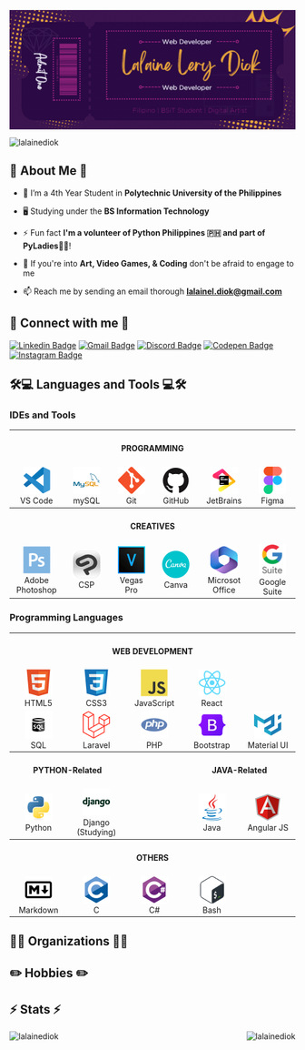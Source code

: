
<p align="center">
    <img align="center" src="./img/GitHubBanner.gif" alt="Banner">
</p>
<p align="left"  height="30" width="40">
    <img src="https://komarev.com/ghpvc/?username=lalainediok&label=Profile%20views&color=0e75b6&style=flat" alt="lalainediok" /> 
</p>

<!-- ABOUT ME SECTION-->
<h2 align="left" height="30px">💬 About Me 💬</h2>

- 🏫 I’m a 4th Year Student in **Polytechnic University of the Philippines** 

- 🖥️ Studying under the **BS Information Technology**

- ⚡ Fun fact **I'm a volunteer of Python Philippines 🇵🇭 and part of PyLadies👩‍💻**! 

- 💬 If you're into **Art, Video Games, & Coding** don't be afraid to engage to me

- 📫 Reach me by sending an email thorough **lalainel.diok@gmail.com**

<!-- SOCIALS -->
<h2 align="left"> 📱 Connect with me 📱</h2>
<p align="center">

[![Linkedin Badge](https://img.shields.io/badge/-lalainediok-2A0944?style=plastic&logo=Linkedin&logoColor=EBA73B&link=https://www.linkedin.com/in/lalaine-diok/)](https://www.linkedin.com/in/lalaine-diok/)
[![Gmail Badge](https://img.shields.io/badge/-lalainel.diok@gmail.com-2A0944?style=plastic&&logo=Gmail&logoColor=EBA73B&link=lalaine:lalainel.diok@gmail.com)](lalainel.diok@gmail.com)
[![Discord Badge](https://img.shields.io/badge/-lunarkyx-2A0944?style=plastic&&logo=Discord&logoColor=EBA73B&link=lunarkyx)](https://discord.gg/lunarkyx#3202)
[![Codepen Badge](https://img.shields.io/badge/-lalainediok-2A0944?style=plastic&&logo=Codepen&logoColor=EBA73B&link=https://codepen.io/lalainediok)](https://codepen.io/lalainediok/)
[![Instagram Badge](https://img.shields.io/badge/-lalaine247-2A0944?style=plastic&&logo=Instagram&logoColor=EBA73B&link=https://instagram.com/lalaine247/)](https://instagram.com/lalaine247)
</p>

<!-- TOOLS AND LANGUAGES -->
<h2 align="left">🛠️💻 Languages and Tools 💻🛠️</h2>

<h3 alight="left">IDEs and Tools</h3>
<table align="center">
    <tr>
        <th colspan='6'>
            <h4 align='center'>PROGRAMMING</h4>
        </th>
    </tr>
    <tr>
        <td align="center" width="96">
            <a href="https://code.visualstudio.com" target="_blank" rel="noreferrer"> 
                <img src="./icons/vscode.png" width="48" height="48" alt="vscode" />
            </a>
            </a>
            <br>VS Code
        </td>
        <td align="center" width="96">
            <a href="https://www.mysql.com" target="_blank" rel="noreferrer"> 
                <img src="./icons/mysql_wtitle.png" width="48" height="48" alt="mysql" />
            </a>
            <br>mySQL
        </td>
        <td align="center" width="96">
            <a href="https://git-scm.com" target="_blank" rel="noreferrer"> 
                <img src="./icons/git.png" width="48" height="48" alt="git" />
            </a>
            <br>Git
        </td>
        <td align="center" width="96">
            <a href="https://github.com" target="_blank" rel="noreferrer"> 
                <img src="./icons/github.png" width="48" height="48" alt="github" />
            </a>
            <br>GitHub
        </td>
        <td align="center" width="96">
            <a href="https://www.jetbrains.com" target="_blank" rel="noreferrer"> 
                <img src="./icons/jetbrains.png" width="48" height="48" alt="jetbrains" />
            </a>
            <br>JetBrains
        </td>
        <td align="center" width="96">
            <a href="https://www.figma.com" target="_blank" rel="noreferrer"> 
                <img src="./icons/figma.png" width="48" height="48" alt="figma" />
            </a>
            <br>Figma
        </td>
    </tr>
    <tr>
        <th colspan='6'>
            <h4 align='center'>CREATIVES</h4>
        </th>
    </tr>
    <tr>
        <td align="center" width="96">
            <a href="https://www.adobe.com/" target="_blank" rel="noreferrer"> 
                <img src="./icons/photoshop.png" width="48" height="48" alt="photoshop" />
            </a>
            <br>Adobe Photoshop
        </td>
        <td align="center" width="96">
            <a href="https://www.clipstudio.net/en/" target="_blank" rel="noreferrer"> 
                <img src="./icons/CSP.png" width="48" height="48" alt="csp" />
            </a>
            <br>CSP
        </td>
        <td align="center" width="96">
            <a href="https://filmora.wondershare.net/best-alternative-to-vegas-pro.html" target="_blank" rel="noreferrer"> 
                <img src="./icons/VEGAS.png" width="48" height="48" alt="vegaspro" />
            </a>
            <br>Vegas Pro
        </td>
        <td align="center" width="96">
            <a href="https://www.canva.com" target="_blank" rel="noreferrer"> 
                <img src="./icons/canva.png" width="48" height="48" alt="canva" />
            </a>
            <br>Canva
        </td>
        <td align="center" width="96">
            <a href="https://www.office.com" target="_blank" rel="noreferrer"> 
                <img src="./icons/microsoftoffice.png" width="48" height="48" alt="msoffice" />
            </a>
            <br>Microsot Office
        </td>
        <td align="center" width="96">
            <a href="https://workspace.google.com/intl/en_ph/" target="_blank" rel="noreferrer"> 
                <img src="./icons/gsuite.png" width="48" height="54" alt="gsuite" />
            </a>
            <br>Google Suite
        </td>
    </tr>
</table>

<h3 alight="left">Programming Languages</h3>
<table align="center">
    <tr>
        <th colspan='5'>
            <h4 align='center'>WEB DEVELOPMENT</h4>
        </th>
    </tr>
    <tr>
        <td align="center" width="96">
                <img src="./icons/html5.png" width="48" height="48" alt="html" />
            <br>HTML5
        </td>
        <td align="center" width="96">
                <img src="./icons/css3.png" width="48" height="48" alt="css3" />
            <br>CSS3
        </td>
        <td align="center" width="96">
            <a href="https://www.javascript.com" target="_blank" rel="noreferrer"> 
                <img src="./icons/javascript.png" width="48" height="48" alt="javascript" />
            </a>
            <br>JavaScript
        </td>
        <td align="center" width="96">
            <a href="https://react.dev" target="_blank" rel="noreferrer"> 
                <img src="./icons/react.png" width="48" height="48" alt="react" />
            </a>
            <br>React
        </td>
    </tr>
    <tr>
        <td align="center" width="96">
                <img src="./icons/sql.svg" width="48" height="48" alt="sql" />
            <br>SQL
        </td>
        <td align="center" width="96">
            <a href="https://laravel.com" target="_blank" rel="noreferrer"> 
                <img src="./icons/laravel.svg" width="48" height="48" alt="laravel" />
            </a>
            <br>Laravel
        </td>
        <td align="center" width="96">
            <a href="https://www.php.net" target="_blank" rel="noreferrer"> 
                <img src="./icons/php.png" width="48" height="48" alt="php" />
            </a>
            <br>PHP
        </td>
        <td align="center" width="96">
            <a href="https://getbootstrap.com" target="_blank" rel="noreferrer"> 
                <img src="./icons/bootstrap.png" width="48" height="48" alt="bootstrap" />
            </a>
            <br>Bootstrap
        </td>  
        <td align="center" width="96">
            <a href="https://mui.com" target="_blank" rel="noreferrer"> 
                <img src="./icons/materialui.png" width="48" height="48" alt="materialui" />
            </a>
            <br>Material UI 
        </td>    
    </tr>
    <tr>
        <th colspan='2'>
            <h4 align='center'>PYTHON-Related</h4>
        </th>
        <th></th>
        <th colspan='2'>
            <h4 align='center'>JAVA-Related</h4>
        </th>
    </tr>
    <tr>
        <td align="center" width="96">
            <a href="https://www.python.org" target="_blank" rel="noreferrer"> 
                <img src="./icons/python.png" width="48" height="48" alt="python" />
            </a>
            <br>Python
        </td>
        <td align="center" width="96">
            <a href="https://www.djangoproject.com" target="_blank" rel="noreferrer"> 
                <img src="./icons/django.png" width="48" height="48" alt="django" />
            </a>
            <br>Django (Studying)
        </td>
        <td></td>
        <td align="center" width="96">
            <a href="https://www.java.com/en/" target="_blank" rel="noreferrer"> 
                <img src="./icons/java.png" width="48" height="48" alt="java" />
            </a>
            <br>Java
        </td>
        <td align="center" width="96">
            <a href="https://angularjs.org" target="_blank" rel="noreferrer"> 
                <img src="./icons/angularjs.png" width="48" height="48" alt="angularjs" />
            </a>
            <br>Angular JS
        </td>
    </tr>
    <tr>
        <th colspan='5'>
            <h4 align='center'>OTHERS</h4>
        </th>
    </tr>
    <tr>
        <td align="center" width="96">
            <a href="https://www.markdownguide.org" target="_blank" rel="noreferrer"> 
                <img src="./icons/markdown.png" width="48" height="48" alt="photoshop" />
            </a>
            <br>Markdown
        </td>
        <td align="center" width="96">
                <img src="./icons/c.png" width="48" height="48" alt="c-language" />
            <br>C
        </td>
        <td align="center" width="96">
                <img src="./icons/csharp.png" width="48" height="48" alt="csharp" />
            <br>C#
        </td>
        <td align="center" width="96">
                <img src="./icons/bash.svg" width="48" height="48" alt="bash" />
            <br>Bash
        </td>
        <td></td>
    </tr>
    </tr>
</table>



<!-- ORGANIZATION -->
<h2 align="left">👩‍💻 Organizations 👩‍💻</h2>

<!-- HOBBIES -->
<h2 align="left">✏️ Hobbies ✏️</h2>



<!-- STATS -->
<h2 align="left">⚡ Stats ⚡</h2>

<p align="center">
    <img align="left" src="https://github-readme-stats.vercel.app/api?username=lalainediok&show_icons=true&locale=en" alt="lalainediok" />
    <img align="right" src="https://github-readme-stats.vercel.app/api/top-langs?username=lalainediok&show_icons=true&locale=en&layout=compact" alt="lalainediok" />
</p>
